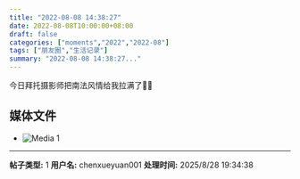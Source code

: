```yaml
---
title: "2022-08-08 14:38:27"
date: 2022-08-08T10:00:00+08:00
draft: false
categories: ["moments","2022","2022-08"]
tags: ["朋友圈","生活记录"]
summary: "2022-08-08 14:38:27..."
---
```


今日拜托摄影师把南法风情给我拉满了🌻🌻

## 媒体文件

- ![Media 1](/Moments/photos/2022-08-08/202208081438270.jpg)

---

**帖子类型:** 1
**用户名:** chenxueyuan001
**处理时间:** 2025/8/28 19:34:38